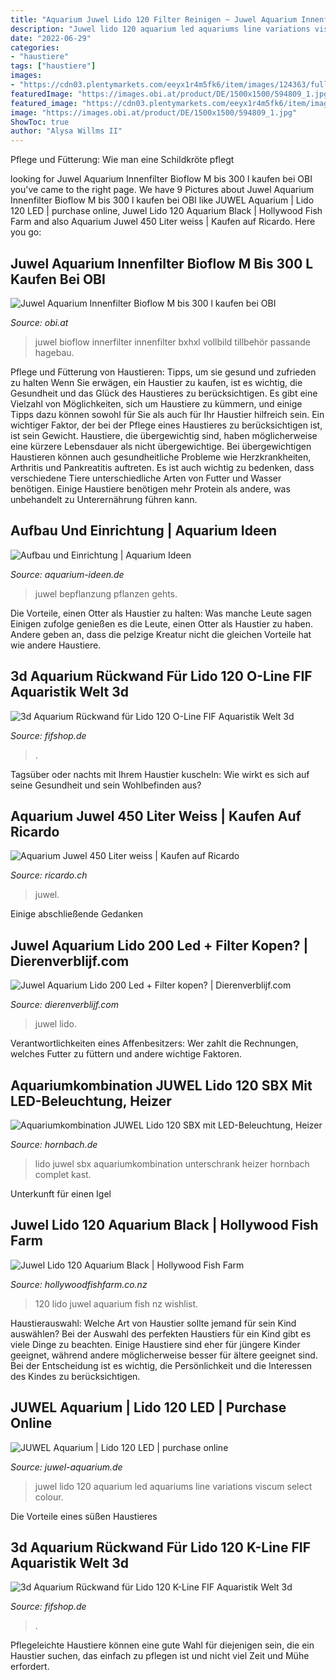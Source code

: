 ```yaml
---
title: "Aquarium Juwel Lido 120 Filter Reinigen ~ Juwel Aquarium Innenfilter Bioflow M Bis 300 L Kaufen Bei Obi"
description: "Juwel lido 120 aquarium led aquariums line variations viscum select colour"
date: "2022-06-29"
categories:
- "haustiere"
tags: ["haustiere"]
images:
- "https://cdn03.plentymarkets.com/eeyx1r4m5fk6/item/images/124363/full/K-Line-50x30-Verlauf.jpg"
featuredImage: "https://images.obi.at/product/DE/1500x1500/594809_1.jpg"
featured_image: "https://cdn03.plentymarkets.com/eeyx1r4m5fk6/item/images/2233/full/O-Line02.jpg"
image: "https://images.obi.at/product/DE/1500x1500/594809_1.jpg"
ShowToc: true
author: "Alysa Willms II"
---
```



Pflege und Fütterung: Wie man eine Schildkröte pflegt

	

		
looking for Juwel Aquarium Innenfilter Bioflow M bis 300 l kaufen bei OBI you've came to the right page. We have 9 Pictures about Juwel Aquarium Innenfilter Bioflow M bis 300 l kaufen bei OBI like JUWEL Aquarium | Lido 120 LED | purchase online, Juwel Lido 120 Aquarium Black | Hollywood Fish Farm and also Aquarium Juwel 450 Liter weiss | Kaufen auf Ricardo. Here you go:
		
    
## Juwel Aquarium Innenfilter Bioflow M Bis 300 L Kaufen Bei OBI

<img loading=lazy src="https://images.obi.at/product/DE/1500x1500/594809_1.jpg" onerror="this.onerror=null;this.src='https://tse1.mm.bing.net/th?id=OIP.eEbZCgkITIv6GB40Ch-wnQHaHa&amp;pid=15.1';" alt="Juwel Aquarium Innenfilter Bioflow M bis 300 l kaufen bei OBI">

_Source: obi.at_

>juwel bioflow innerfilter innenfilter bxhxl vollbild tillbehör passande hagebau. 

	

Pflege und Fütterung von Haustieren: Tipps, um sie gesund und zufrieden zu halten
Wenn Sie erwägen, ein Haustier zu kaufen, ist es wichtig, die Gesundheit und das Glück des Haustieres zu berücksichtigen. Es gibt eine Vielzahl von Möglichkeiten, sich um Haustiere zu kümmern, und einige Tipps dazu können sowohl für Sie als auch für Ihr Haustier hilfreich sein. Ein wichtiger Faktor, der bei der Pflege eines Haustieres zu berücksichtigen ist, ist sein Gewicht. Haustiere, die übergewichtig sind, haben möglicherweise eine kürzere Lebensdauer als nicht übergewichtige. Bei übergewichtigen Haustieren können auch gesundheitliche Probleme wie Herzkrankheiten, Arthritis und Pankreatitis auftreten. Es ist auch wichtig zu bedenken, dass verschiedene Tiere unterschiedliche Arten von Futter und Wasser benötigen. Einige Haustiere benötigen mehr Protein als andere, was unbehandelt zu Unterernährung führen kann.

    
## Aufbau Und Einrichtung | Aquarium Ideen

<img loading=lazy src="http://www.aquarium-ideen.de/wp-content/uploads/2012/11/aquarium-einrichten-juwel-lido-120.jpg" onerror="this.onerror=null;this.src='https://tse2.mm.bing.net/th?id=OIP.x0gXhhyAxOWdBrRxyBS7TgHaFj&amp;pid=15.1';" alt="Aufbau und Einrichtung | Aquarium Ideen">

_Source: aquarium-ideen.de_

>juwel bepflanzung pflanzen gehts. 

	

Die Vorteile, einen Otter als Haustier zu halten: Was manche Leute sagen
Einigen zufolge genießen es die Leute, einen Otter als Haustier zu haben. Andere geben an, dass die pelzige Kreatur nicht die gleichen Vorteile hat wie andere Haustiere.

    
## 3d Aquarium Rückwand Für Lido 120 O-Line FIF Aquaristik Welt 3d

<img loading=lazy src="https://cdn03.plentymarkets.com/eeyx1r4m5fk6/item/images/2233/full/O-Line02.jpg" onerror="this.onerror=null;this.src='https://tse3.mm.bing.net/th?id=OIP.79XCYEMct_lyUbPb7sXuTAHaHa&amp;pid=15.1';" alt="3d Aquarium Rückwand für Lido 120 O-Line FIF Aquaristik Welt 3d">

_Source: fifshop.de_

>. 

	

Tagsüber oder nachts mit Ihrem Haustier kuscheln: Wie wirkt es sich auf seine Gesundheit und sein Wohlbefinden aus?

    
## Aquarium Juwel 450 Liter Weiss | Kaufen Auf Ricardo

<img loading=lazy src="https://img.ricardostatic.ch/t_1000x750/pl/1097599112/1/1/aquarium-juwel-450-liter-weiss.jpg" onerror="this.onerror=null;this.src='https://tse1.mm.bing.net/th?id=OIP.SDRHbXK5mVEoXeqYJYOtsAHaFj&amp;pid=15.1';" alt="Aquarium Juwel 450 Liter weiss | Kaufen auf Ricardo">

_Source: ricardo.ch_

>juwel. 

	

Einige abschließende Gedanken

    
## Juwel Aquarium Lido 200 Led + Filter Kopen? | Dierenverblijf.com

<img loading=lazy src="https://www.dierenverblijf.com/12280-large_default/juwel-aquarium-lido-200-led-filter.jpg" onerror="this.onerror=null;this.src='https://tse2.mm.bing.net/th?id=OIP.BSlqb9Hu_W7BDSguT7lwVgAAAA&amp;pid=15.1';" alt="Juwel Aquarium Lido 200 Led + Filter kopen? | Dierenverblijf.com">

_Source: dierenverblijf.com_

>juwel lido. 

	

Verantwortlichkeiten eines Affenbesitzers: Wer zahlt die Rechnungen, welches Futter zu füttern und andere wichtige Faktoren.

    
## Aquariumkombination JUWEL Lido 120 SBX Mit LED-Beleuchtung, Heizer

<img loading=lazy src="https://www.hornbach.de/data/shop/D04/001/780/491/116/411/DV_8_6289360_01_4c_DE_20170301121512.jpg" onerror="this.onerror=null;this.src='https://tse2.mm.bing.net/th?id=OIP.Z1_spmzSAjK2dLbtDYPrsAHaF7&amp;pid=15.1';" alt="Aquariumkombination JUWEL Lido 120 SBX mit LED-Beleuchtung, Heizer">

_Source: hornbach.de_

>lido juwel sbx aquariumkombination unterschrank heizer hornbach complet kast. 

	

Unterkunft für einen Igel

    
## Juwel Lido 120 Aquarium Black | Hollywood Fish Farm

<img loading=lazy src="http://www.hollywoodfishfarm.co.nz/wp-content/uploads/2015/11/lido-120-black.jpg" onerror="this.onerror=null;this.src='https://tse2.mm.bing.net/th?id=OIP.WLzlrvgcPb3gjFxapfDW9QHaI1&amp;pid=15.1';" alt="Juwel Lido 120 Aquarium Black | Hollywood Fish Farm">

_Source: hollywoodfishfarm.co.nz_

>120 lido juwel aquarium fish nz wishlist. 

	

Haustierauswahl: Welche Art von Haustier sollte jemand für sein Kind auswählen?
Bei der Auswahl des perfekten Haustiers für ein Kind gibt es viele Dinge zu beachten. Einige Haustiere sind eher für jüngere Kinder geeignet, während andere möglicherweise besser für ältere geeignet sind. Bei der Entscheidung ist es wichtig, die Persönlichkeit und die Interessen des Kindes zu berücksichtigen.

    
## JUWEL Aquarium | Lido 120 LED | Purchase Online

<img loading=lazy src="https://www.juwel-aquarium.de/out/media/360/LED/360_degree_galleries/lido_line/lido_120_black/lido120schwarz-small-01.jpg" onerror="this.onerror=null;this.src='https://tse1.mm.bing.net/th?id=OIP.5VdxLzOmaFoS1IxvFX0g4QHaHa&amp;pid=15.1';" alt="JUWEL Aquarium | Lido 120 LED | purchase online">

_Source: juwel-aquarium.de_

>juwel lido 120 aquarium led aquariums line variations viscum select colour. 

	

Die Vorteile eines süßen Haustieres

    
## 3d Aquarium Rückwand Für Lido 120 K-Line FIF Aquaristik Welt 3d

<img loading=lazy src="https://cdn03.plentymarkets.com/eeyx1r4m5fk6/item/images/124363/full/K-Line-50x30-Verlauf.jpg" onerror="this.onerror=null;this.src='https://tse4.mm.bing.net/th?id=OIP.qqGmuH3qF0SYMwEB2YnWEQHaHa&amp;pid=15.1';" alt="3d Aquarium Rückwand für Lido 120 K-Line FIF Aquaristik Welt 3d">

_Source: fifshop.de_

>. 

	

Pflegeleichte Haustiere können eine gute Wahl für diejenigen sein, die ein Haustier suchen, das einfach zu pflegen ist und nicht viel Zeit und Mühe erfordert.

